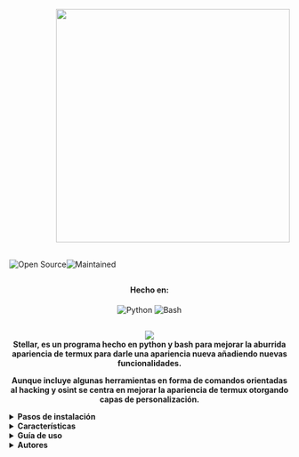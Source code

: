 <p align= "right"> <kbd> <img  src="https://i.pinimg.com/originals/da/7e/60/da7e60bdbd618963e42b1beda0dc769b.jpg?semt=ais_hybrid&w=740"width="420"> </kbd><br><br>

![Open Source](https://img.shields.io/badge/Open_Source-3DA639?style=for-the-badge&logo=open-source-initiative&logoColor=white)![Maintained](https://img.shields.io/badge/Mentenido%20|Sí-2ea44f?style=for-the-badge)

##

<div align="center">

<h4>Hecho en:</h4>

![Python](https://img.shields.io/badge/Python-3776AB?style=for-the-badge&logo=python&logoColor=white)
![Bash](https://img.shields.io/badge/Shell_Script-121011?style=for-the-badge&logo=gnu-bash&logoColor=white)


</div>

##

<div align="center">
    <img src="https://img.shields.io/badge/Stellar-6C00FF?style=for-the-badge&logo=stellar&logoColor=white&labelColor=121212"><br>
    <strong>Stellar, es un programa hecho en python y bash para mejorar la aburrida apariencia de termux para darle una apariencia nueva añadiendo nuevas funcionalidades.

Aunque incluye algunas herramientas en forma de comandos orientadas al hacking y osint se centra en mejorar la apariencia de termux otorgando capas de personalización.</strong>
  </div>


<details>
<summary><b>Pasos de instalación</b></summary>


</details>

<details>
<summary><b>Características</b></summary>


</details>

<details>
<summary><b>Guía de uso</b></summary>



</details>

<details>
<summary><b>Autores</b></summary>


</details>